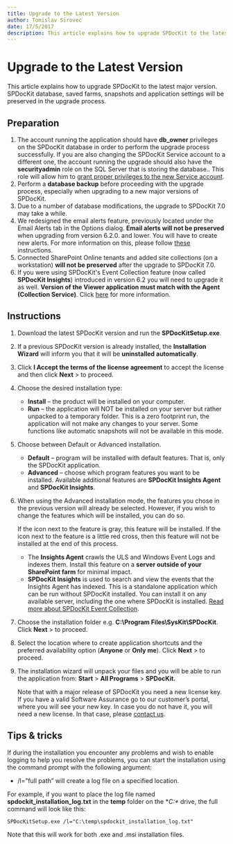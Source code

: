 ```yaml
---
title: Upgrade to the Latest Version
author: Tomislav Sirovec
date: 17/5/2017
description: This article explains how to upgrade SPDocKit to the latest major version.
---
```


# Upgrade to the Latest Version

This article explains how to upgrade SPDocKit to the latest major version. SPDocKit database, saved farms, snapshots and application settings will be preserved in the upgrade process.

## Preparation

1. The account running the application should have **db\_owner** privileges on the SPDocKit database in order to perform the upgrade process successfully. If you are also changing the SPDocKit Service account to a different one, the account running the upgrade should also have the **securityadmin** role on the SQL Server that is storing the database.. This role will allow him to [grant proper privileges to the new Service account](upgrade-to-the-latest-version.md#internal/requirements/sharepoint-on-premises-user-permissions-requirements/).
2. Perform a **database backup** before proceeding with the upgrade process, especially when upgrading to a new major versions of SPDocKit.
3. Due to a number of database modifications, the upgrade to SPDocKit 7.0 may take a while. 
4. We redesigned the email alerts feature, previously located under the Email Alerts tab in the Options dialog. **Email alerts will not be preserved** when upgrading from version 6.2.0. and lower. You will have to create new alerts. For more information on this, please follow [these](upgrade-to-the-latest-version.md#internal/get-to-know-spdockit/backstage-screen/options-wizard#email-alerts)  instructions.
5. Connected SharePoint Online tenants and added site collections \(on a workstation\) **will not be preserved** after the upgrade to SPDocKit 7.0.
6. If you were using SPDocKit's Event Collection feature \(now called **SPDocKit Insights**\) introduced in version 6.2 you will need to upgrade it as well. **Version of the Viewer application must match with the Agent \(Collection Service\)**. Click [here](upgrade-to-the-latest-version.md#internal/spdockit-insights/configure-data-collection) for more information.

## Instructions

1. Download the latest SPDocKit version and run the **SPDocKitSetup.exe**.
2. If a previous SPDocKit version is already installed, the **Installation Wizard** will inform you that it will be **uninstalled automatically**.
3. Click **I Accept the terms of the license agreement** to accept the license and then click **Next** &gt; to proceed.
4. Choose the desired installation type:
   * **Install** – the product will be installed on your computer.
   * **Run** – the application will NOT be installed on your server but rather unpacked to a temporary folder. This is a zero footprint run, the application will not make any changes to your server. Some functions like automatic snapshots will not be available in this mode.
5. Choose between Default or Advanced installation. 
   * **Default** – program will be installed with default features. That is, only the SPDocKit application.
   * **Advanced** – choose which program features you want to be installed. Available additional features are **SPDocKit Insights Agent** and **SPDocKit Insights**.
6. When using the Advanced installation mode, the features you chose in the previous version will already be selected. However, if you wish to change the features which will be installed, you can do so.

   If the icon next to the feature is gray, this feature will be installed. If the icon next to the feature is a little red cross, then this feature will not be installed at the end of this process.

   * The **Insights Agent** crawls the ULS and Windows Event Logs and indexes them. Install this feature on a **server outside of your SharePoint farm** for minimal impact.
   * **SPDocKit Insights** is used to search and view the events that the Insights Agent has indexed. This is a standalone application which can be run without SPDocKit installed. You can install it on any available server, including the one where SPDocKit is installed. [Read more about SPDocKit Event Collection](upgrade-to-the-latest-version.md#internal/spdockit-insights/configure-data-collection).

7. Choose the installation folder e.g. **C:\Program Files\SysKit\SPDocKit**. Click **Next** &gt; to proceed.
8. Select the location where to create application shortcuts and the preferred availability option \(**Anyone** or **Only me**\). Click **Next** &gt; to proceed.
9. The installation wizard will unpack your files and you will be able to run the application from: **Start** &gt; **All Programs** &gt; **SPDocKit.**

   Note that with a major release of SPDocKit you need a new license key. If you have a valid Software Assurance go to our customer’s portal, where you will see your new key. In case you do not have it, you will need a new license. In that case, please [contact us](https://www.spdockit.com/support/contact-us/).

## Tips & tricks

If during the installation you encounter any problems and wish to enable logging to help you resolve the problems, you can start the installation using the command prompt with the following argument:

* /l=”full path” will create a log file on a specified location.

For example, if you want to place the log file named **spdockit\_installation\_log.txt** in the **temp** folder on the **C:\** drive, the full command will look like this:

`SPDocKitSetup.exe /l="C:\temp\spdockit_installation_log.txt"`

Note that this will work for both .exe and .msi installation files.

